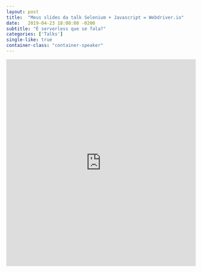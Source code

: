 ```yaml
---
layout: post
title:  "Meus slides da talk Selenium + Javascript = Webdriver.io"
date:   2019-04-23 18:00:00 -0200
subtitle: "É serverless que se fala?"
categories: ['Talks']
single-like: true
container-class: "container-speaker"
---
```


<iframe src="https://docs.google.com/presentation/d/e/2PACX-1vQO-zu82i2LUPvHSATMqQTs344U-AjxOJMvxt2XG6N7sFbZh2U0qTAUeGSFcyoACj_CH2OrJuzQ60lZ/embed?start=false&loop=false&delayms=5000" frameborder="0" width="100%" height="550" allowfullscreen="true" mozallowfullscreen="true" webkitallowfullscreen="true"></iframe>